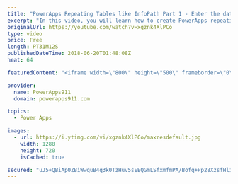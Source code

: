 ```yaml
---
title: "PowerApps Repeating Tables like InfoPath Part 1 - Enter the data"
excerpt: "In this video, you will learn how to create PowerApps repeating tables like you had in InfoPath. We will use SharePoint lists as the data sources and create an expense report. We will do this by customizing a gallery to make it the repeating table including full tab support for easy data entry.   Part"
originalUrl: https://youtube.com/watch?v=xgznk4XlPCo
type: video
price: Free
length: PT31M12S
publishedDateTime: 2018-06-20T01:48:08Z
heat: 64

featuredContent: "<iframe width=\"800\" height=\"500\" frameborder=\"0\" src=\"https://www.youtube.com/embed/xgznk4XlPCo\" allow=\"accelerometer; autoplay; encrypted-media; gyroscope; picture-in-picture\" allowfullscreen></iframe>"

provider:
  name: PowerApps911
  domain: powerapps911.com

topics:
  - Power Apps

images:
  - url: https://i.ytimg.com/vi/xgznk4XlPCo/maxresdefault.jpg
    width: 1280
    height: 720
    isCached: true

secured: "uJ5+QBiAp0ZBiWwquB4q3k0TzHuv5sEEQGmLSfxmfmPA/Bofq+Pp28XzsfHlilfo7vzI3dff+n3mEJvNgGPLLlCKJ8KpfetMgNFrBKhH6ERzU8c0BrjfoFpFZrFr88XxdpkRU9odPHApssGswnDC2N0IPdlmcdKoR6s+Rk5wPKQzi8IWgp+gXmve9LYO0Mc86Xy1mOt2msNZIcXt6unnvKy90Zss7dOUdCcRi1ki/FvaPNlJVY+BUkMJKB8ilOeqJEsvdfIVLQzIORUnNRNcVTx+YBf9662utPNozDHSwbJcDaBqaIk5QrPbhRtnCMdAKSKlKH+VlGl8y3VACaweTNiOGD6NtFg+dNZ91zN0yWfEWgk2QkvhgW/8NKS51xRgIBDpe3GOYM84YyFdlWsv/mEcO71XxOvQLTJoMAf0p3s=;TUSdJ3qE6e/lY9FmZOtVBg=="
---
```



